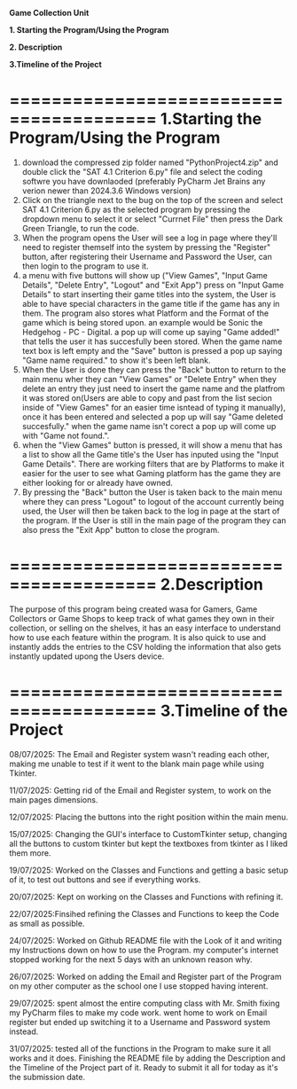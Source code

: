 **Game Collection Unit**

**1. Starting the Program/Using the Program**

**2. Description**

**3.Timeline of the Project**



========================================
1.Starting the Program/Using the Program
========================================

1. download the compressed zip folder named "PythonProject4.zip" and double click the "SAT 4.1 Criterion 6.py" file and select the coding softwre you have downlaoded (preferably PyCharm Jet Brains any verion newer than 2024.3.6 Windows version)
2. Click on the triangle next to the bug on the top of the screen and select SAT 4.1 Criterion 6.py as the selected program by pressing the dropdown menu to select it or select "Currnet File" then press the Dark Green Triangle, to run the code.
3. When the program opens the User will see a log in page where they'll need to register themself into the system by pressing the "Register" button, after registering their Username and Password the User, can then login to the program to use it.
5. a menu with five buttons will show up ("View Games", "Input Game Details", "Delete Entry", "Logout" and "Exit App") press on "Input Game Details" to start inserting their game titles into the system,
the User is able to have special characters in the game title if the game has any in them. The program also stores what Platform and the Format of the game which is being stored upon. an example would be
Sonic the Hedgehog - PC - Digital. a pop up will come up saying "Game added!" that tells the user it has succesfully been stored. When the game name text box is left empty and the "Save" button is pressed a pop up saying "Game name required." to show it's been left blank.
6. When the User is done they can press the "Back" button to return to the main menu wher they can "View Games" or "Delete Entry" when they delete an entry they just need to insert the game name and the platfrom it was stored on(Users are able to copy and past from the list secion inside of "View Games" for an easier time isntead of typing it manually), once it has been entered and selected a pop up will say "Game deleted succesfully." when the game name isn't corect a pop up will come up with "Game not found.".
7. when the "View Games" button is pressed, it will show a menu that has a list to show all the Game title's the User has inputed using the "Input Game Details". There are working filters that are by Platforms to make it easier for the user to see what Gaming platform has the game they are either looking for or already have owned.
8. By pressing the "Back" button the User is taken back to the main menu where they can press "Logout" to logout of the account currently being used, the User will then be taken back to the log in page at the start of the program. If the User is still in the main page of the program they can also press the "Exit App" button to close the program.



========================================
2.Description
========================================
The purpose of this program being created wasa for Gamers, Game Collectors or Game Shops to keep track of what games they own in their collection, or selling on the shelves, it has an easy interface to understand how to use each feature within the program. It is also quick to use and instantly adds the entries to the CSV holding the information that also gets instantly updated upong the Users device.




========================================
3.Timeline of the Project
========================================

08/07/2025: The Email and Register system wasn't reading each other, making me unable to test if it went to the blank main page while using Tkinter. 

11/07/2025: Getting rid of the Email and Register system, to work on the main pages dimensions. 

12/07/2025: Placing the buttons into the right position within the main menu.

15/07/2025: Changing the GUI's interface to CustomTkinter setup, changing all the buttons to custom tkinter but kept the textboxes from tkinter as I liked them more.

19/07/2025: Worked on the Classes and Functions and getting a basic setup of it, to test out buttons and see if everything works.

20/07/2025: Kept on working on the Classes and Functions with refining it.

22/07/2025:Finsihed refining the Classes and Functions to keep the Code as small as possible.

24/07/2025: Worked on Github README file with the Look of it and writing my Instructions down on how to use the Program. my computer's internet stopped working for the next 5 days with an unknown reason why.

26/07/2025: Worked on adding the Email and Register part of the Program on my other computer as the school one I use stopped having interent.

29/07/2025: spent almost the entire computing class with Mr. Smith fixing my PyCharm files to make my code work. went home to work on Email register but ended up switching it to a Username and Password system instead.

31/07/2025: tested all of the functions in the Program to make sure it all works and it does. Finishing the README file by adding the Description and the Timeline of the Project part of it. Ready to submit it all for today as it's the submission date.
